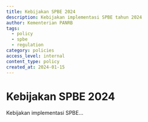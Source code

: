 ```yaml
---
title: Kebijakan SPBE 2024
description: Kebijakan implementasi SPBE tahun 2024
author: Kementerian PANRB
tags:
  - policy
  - spbe
  - regulation
category: policies
access_level: internal
content_type: policy
created_at: 2024-01-15
---
```


# Kebijakan SPBE 2024

Kebijakan implementasi SPBE...
